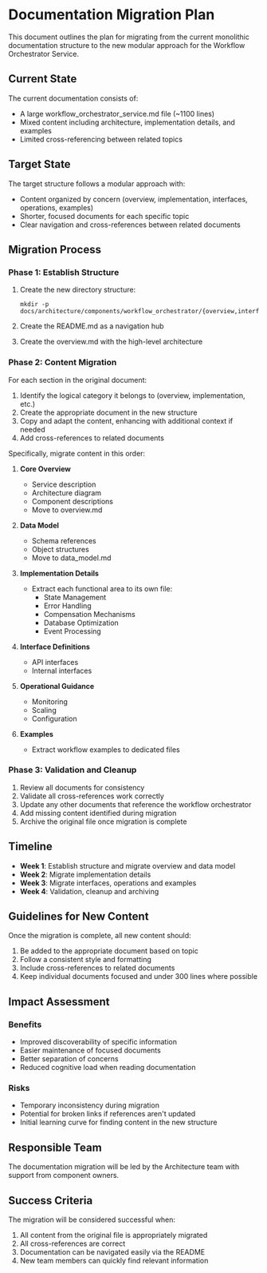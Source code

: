 # Documentation Migration Plan

This document outlines the plan for migrating from the current monolithic documentation structure to the new modular approach for the Workflow Orchestrator Service.

## Current State

The current documentation consists of:
- A large workflow_orchestrator_service.md file (~1100 lines)
- Mixed content including architecture, implementation details, and examples
- Limited cross-referencing between related topics

## Target State

The target structure follows a modular approach with:
- Content organized by concern (overview, implementation, interfaces, operations, examples)
- Shorter, focused documents for each specific topic
- Clear navigation and cross-references between related documents

## Migration Process

### Phase 1: Establish Structure

1. Create the new directory structure:
   ```
   mkdir -p docs/architecture/components/workflow_orchestrator/{overview,interfaces,implementation,operations,examples}
   ```

2. Create the README.md as a navigation hub

3. Create the overview.md with the high-level architecture

### Phase 2: Content Migration

For each section in the original document:

1. Identify the logical category it belongs to (overview, implementation, etc.)
2. Create the appropriate document in the new structure
3. Copy and adapt the content, enhancing with additional context if needed
4. Add cross-references to related documents

Specifically, migrate content in this order:

1. **Core Overview**
   - Service description
   - Architecture diagram
   - Component descriptions
   - Move to overview.md

2. **Data Model**
   - Schema references
   - Object structures
   - Move to data_model.md

3. **Implementation Details**
   - Extract each functional area to its own file:
     - State Management
     - Error Handling
     - Compensation Mechanisms
     - Database Optimization
     - Event Processing

4. **Interface Definitions**
   - API interfaces
   - Internal interfaces

5. **Operational Guidance**
   - Monitoring
   - Scaling
   - Configuration

6. **Examples**
   - Extract workflow examples to dedicated files

### Phase 3: Validation and Cleanup

1. Review all documents for consistency
2. Validate all cross-references work correctly
3. Update any other documents that reference the workflow orchestrator
4. Add missing content identified during migration
5. Archive the original file once migration is complete

## Timeline

- **Week 1**: Establish structure and migrate overview and data model
- **Week 2**: Migrate implementation details
- **Week 3**: Migrate interfaces, operations and examples
- **Week 4**: Validation, cleanup and archiving

## Guidelines for New Content

Once the migration is complete, all new content should:

1. Be added to the appropriate document based on topic
2. Follow a consistent style and formatting
3. Include cross-references to related documents
4. Keep individual documents focused and under 300 lines where possible

## Impact Assessment

### Benefits
- Improved discoverability of specific information
- Easier maintenance of focused documents
- Better separation of concerns
- Reduced cognitive load when reading documentation

### Risks
- Temporary inconsistency during migration
- Potential for broken links if references aren't updated
- Initial learning curve for finding content in the new structure

## Responsible Team

The documentation migration will be led by the Architecture team with support from component owners.

## Success Criteria

The migration will be considered successful when:
1. All content from the original file is appropriately migrated
2. All cross-references are correct
3. Documentation can be navigated easily via the README
4. New team members can quickly find relevant information 